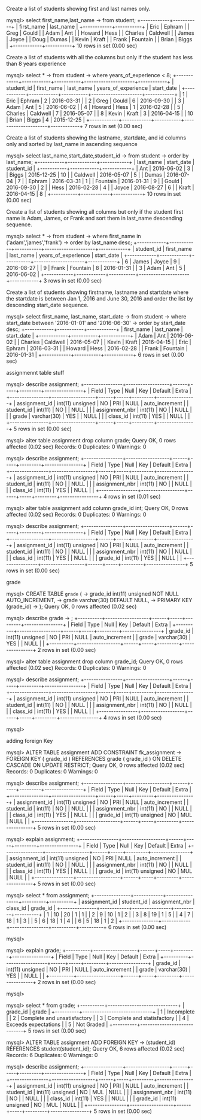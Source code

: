 Create a list of students showing first and last names only.

mysql> select first_name,last_name
    -> from student;
+------------+-----------+
| first_name | last_name |
+------------+-----------+
| Eric       | Ephram    |
| Greg       | Gould     |
| Adam       | Ant       |
| Howard     | Hess      |
| Charles    | Caldwell  |
| James      | Joyce     |
| Doug       | Dumas     |
| Kevin      | Kraft     |
| Frank      | Fountain  |
| Brian      | Biggs     |
+------------+-----------+
10 rows in set (0.00 sec)




Create a list of students with all the columns but only if the student has less than 8 years experience

mysql> select *
    -> from student
    -> where years_of_experience < 8;
+------------+------------+-----------+---------------------+------------+
| student_id | first_name | last_name | years_of_experience | start_date |
+------------+------------+-----------+---------------------+------------+
|          1 | Eric       | Ephram    |                   2 | 2016-03-31 |
|          2 | Greg       | Gould     |                   6 | 2016-09-30 |
|          3 | Adam       | Ant       |                   5 | 2016-06-02 |
|          4 | Howard     | Hess      |                   1 | 2016-02-28 |
|          5 | Charles    | Caldwell  |                   7 | 2016-05-07 |
|          8 | Kevin      | Kraft     |                   3 | 2016-04-15 |
|         10 | Brian      | Biggs     |                   4 | 2015-12-25 |
+------------+------------+-----------+---------------------+------------+
7 rows in set (0.00 sec)



Create a list of students showing the lastname, startdate, and id columns only and sorted by last_name in ascending sequence

mysql> select last_name,start_date,student_id
    -> from student
    -> order by last_name;
+-----------+------------+------------+
| last_name | start_date | student_id |
+-----------+------------+------------+
| Ant       | 2016-06-02 |          3 |
| Biggs     | 2015-12-25 |         10 |
| Caldwell  | 2016-05-07 |          5 |
| Dumas     | 2016-07-04 |          7 |
| Ephram    | 2016-03-31 |          1 |
| Fountain  | 2016-01-31 |          9 |
| Gould     | 2016-09-30 |          2 |
| Hess      | 2016-02-28 |          4 |
| Joyce     | 2016-08-27 |          6 |
| Kraft     | 2016-04-15 |          8 |
+-----------+------------+------------+
10 rows in set (0.00 sec)



Create a list of students showing all columns but only if the student first name is Adam, James, or Frank and sort them in last_name descending sequence.

mysql> select *
    -> from student
    -> where first_name in ('adam','james','frank')
    -> order by last_name desc;
+------------+------------+-----------+---------------------+------------+
| student_id | first_name | last_name | years_of_experience | start_date |
+------------+------------+-----------+---------------------+------------+
|          6 | James      | Joyce     |                   9 | 2016-08-27 |
|          9 | Frank      | Fountain  |                   8 | 2016-01-31 |
|          3 | Adam       | Ant       |                   5 | 2016-06-02 |
+------------+------------+-----------+---------------------+------------+
3 rows in set (0.00 sec)



Create a list of students showing firstname, lastname and startdate where the startdate is between Jan 1, 2016 and June 30, 2016 and order the list by descending start_date sequence.

mysql> select first_name, last_name, start_date
    -> from student
    -> where start_date between '2016-01-01' and '2016-06-30'
    -> order by start_date desc;
+------------+-----------+------------+
| first_name | last_name | start_date |
+------------+-----------+------------+
| Adam       | Ant       | 2016-06-02 |
| Charles    | Caldwell  | 2016-05-07 |
| Kevin      | Kraft     | 2016-04-15 |
| Eric       | Ephram    | 2016-03-31 |
| Howard     | Hess      | 2016-02-28 |
| Frank      | Fountain  | 2016-01-31 |
+------------+-----------+------------+
6 rows in set (0.00 sec)



assignmennt table stuff

mysql> describe assignment;
+----------------+------------------+------+-----+---------+----------------+
| Field          | Type             | Null | Key | Default | Extra          |
+----------------+------------------+------+-----+---------+----------------+
| assignment_id  | int(11) unsigned | NO   | PRI | NULL    | auto_increment |
| student_id     | int(11)          | NO   |     | NULL    |                |
| assignment_nbr | int(11)          | NO   |     | NULL    |                |
| grade          | varchar(30)      | YES  |     | NULL    |                |
| class_id       | int(11)          | YES  |     | NULL    |                |
+----------------+------------------+------+-----+---------+----------------+
5 rows in set (0.00 sec)


mysql> alter table assignment drop column grade;
Query OK, 0 rows affected (0.02 sec)
Records: 0  Duplicates: 0  Warnings: 0

mysql> describe assignment;
+----------------+------------------+------+-----+---------+----------------+
| Field          | Type             | Null | Key | Default | Extra          |
+----------------+------------------+------+-----+---------+----------------+
| assignment_id  | int(11) unsigned | NO   | PRI | NULL    | auto_increment |
| student_id     | int(11)          | NO   |     | NULL    |                |
| assignment_nbr | int(11)          | NO   |     | NULL    |                |
| class_id       | int(11)          | YES  |     | NULL    |                |
+----------------+------------------+------+-----+---------+----------------+
4 rows in set (0.01 sec)


mysql> alter table assignment add column grade_id int;
Query OK, 0 rows affected (0.02 sec)
Records: 0  Duplicates: 0  Warnings: 0

mysql> describe assignment;
+----------------+------------------+------+-----+---------+----------------+
| Field          | Type             | Null | Key | Default | Extra          |
+----------------+------------------+------+-----+---------+----------------+
| assignment_id  | int(11) unsigned | NO   | PRI | NULL    | auto_increment |
| student_id     | int(11)          | NO   |     | NULL    |                |
| assignment_nbr | int(11)          | NO   |     | NULL    |                |
| class_id       | int(11)          | YES  |     | NULL    |                |
| grade_id       | int(11)          | YES  |     | NULL    |                |
+----------------+------------------+------+-----+---------+----------------+
5 rows in set (0.00 sec)



grade

mysql> CREATE TABLE `grade` (
    ->   grade_id int(11) unsigned NOT NULL AUTO_INCREMENT,
    ->   grade varchar(30) DEFAULT NULL,
    ->   PRIMARY KEY (grade_id)
    ->   );
Query OK, 0 rows affected (0.02 sec)

mysql> describe grade
    -> ;
+----------+------------------+------+-----+---------+----------------+
| Field    | Type             | Null | Key | Default | Extra          |
+----------+------------------+------+-----+---------+----------------+
| grade_id | int(11) unsigned | NO   | PRI | NULL    | auto_increment |
| grade    | varchar(30)      | YES  |     | NULL    |                |
+----------+------------------+------+-----+---------+----------------+
2 rows in set (0.00 sec)


mysql> alter table assignment drop column grade_id;
Query OK, 0 rows affected (0.02 sec)
Records: 0  Duplicates: 0  Warnings: 0

mysql> describe assignment;
+----------------+------------------+------+-----+---------+----------------+
| Field          | Type             | Null | Key | Default | Extra          |
+----------------+------------------+------+-----+---------+----------------+
| assignment_id  | int(11) unsigned | NO   | PRI | NULL    | auto_increment |
| student_id     | int(11)          | NO   |     | NULL    |                |
| assignment_nbr | int(11)          | NO   |     | NULL    |                |
| class_id       | int(11)          | YES  |     | NULL    |                |
+----------------+------------------+------+-----+---------+----------------+
4 rows in set (0.00 sec)

mysql>


adding foreign Key

mysql> ALTER TABLE assignment ADD CONSTRAINT fk_assignment
    -> FOREIGN KEY ( grade_id ) REFERENCES grade ( grade_id ) ON DELETE CASCADE ON UPDATE RESTRICT;
Query OK, 0 rows affected (0.02 sec)
Records: 0  Duplicates: 0  Warnings: 0

mysql> describe assignment;
+----------------+------------------+------+-----+---------+----------------+
| Field          | Type             | Null | Key | Default | Extra          |
+----------------+------------------+------+-----+---------+----------------+
| assignment_id  | int(11) unsigned | NO   | PRI | NULL    | auto_increment |
| student_id     | int(11)          | NO   |     | NULL    |                |
| assignment_nbr | int(11)          | NO   |     | NULL    |                |
| class_id       | int(11)          | YES  |     | NULL    |                |
| grade_id       | int(11) unsigned | NO   | MUL | NULL    |                |
+----------------+------------------+------+-----+---------+----------------+
5 rows in set (0.00 sec)

mysql> explain assignment;
+----------------+------------------+------+-----+---------+----------------+
| Field          | Type             | Null | Key | Default | Extra          |
+----------------+------------------+------+-----+---------+----------------+
| assignment_id  | int(11) unsigned | NO   | PRI | NULL    | auto_increment |
| student_id     | int(11)          | NO   |     | NULL    |                |
| assignment_nbr | int(11)          | NO   |     | NULL    |                |
| class_id       | int(11)          | YES  |     | NULL    |                |
| grade_id       | int(11) unsigned | NO   | MUL | NULL    |                |
+----------------+------------------+------+-----+---------+----------------+
5 rows in set (0.00 sec)

mysql> select * from assignment;
+---------------+------------+----------------+----------+----------+
| assignment_id | student_id | assignment_nbr | class_id | grade_id |
+---------------+------------+----------------+----------+----------+
|             1 |         10 |             20 |        1 |        1 |
|             2 |          9 |             10 |        1 |        2 |
|             3 |          8 |             19 |        1 |        5 |
|             4 |          7 |             18 |        1 |        3 |
|             5 |          6 |             18 |        1 |        4 |
|             6 |          5 |             18 |        1 |        2 |
+---------------+------------+----------------+----------+----------+
6 rows in set (0.00 sec)

mysql>


mysql> explain grade;
+----------+------------------+------+-----+---------+----------------+
| Field    | Type             | Null | Key | Default | Extra          |
+----------+------------------+------+-----+---------+----------------+
| grade_id | int(11) unsigned | NO   | PRI | NULL    | auto_increment |
| grade    | varchar(30)      | YES  |     | NULL    |                |
+----------+------------------+------+-----+---------+----------------+
2 rows in set (0.00 sec)

mysql>


mysql> select * from grade;
+----------+-----------------------------+
| grade_id | grade                       |
+----------+-----------------------------+
|        1 | Incomplete                  |
|        2 | Complete and unsatisfactory |
|        3 | Complete and statisfactory  |
|        4 | Exceeds expectations        |
|        5 | Not Graded                  |
+----------+-----------------------------+
5 rows in set (0.00 sec)



mysql> ALTER TABLE assignment ADD FOREIGN KEY
    -> (student_id) REFERENCES student(student_id);
Query OK, 6 rows affected (0.02 sec)
Records: 6  Duplicates: 0  Warnings: 0


mysql> describe assignment;
+----------------+------------------+------+-----+---------+----------------+
| Field          | Type             | Null | Key | Default | Extra          |
+----------------+------------------+------+-----+---------+----------------+
| assignment_id  | int(11) unsigned | NO   | PRI | NULL    | auto_increment |
| student_id     | int(11) unsigned | NO   | MUL | NULL    |                |
| assignment_nbr | int(11)          | NO   |     | NULL    |                |
| class_id       | int(11)          | YES  |     | NULL    |                |
| grade_id       | int(11) unsigned | NO   | MUL | NULL    |                |
+----------------+------------------+------+-----+---------+----------------+
5 rows in set (0.00 sec)
